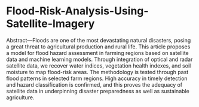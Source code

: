 # Flood-Risk-Analysis-Using-Satellite-Imagery


Abstract—Floods are one of the most devastating natural disasters, posing a great threat to agricultural production and rural life. This article proposes a model for flood hazard assessment in farming regions based on satellite data and machine learning models. Through integration of optical and radar satellite data, we recover water indices, vegetation health indexes, and soil moisture to map flood-risk areas. The methodology is tested through past flood patterns in selected farm regions. High accuracy in timely detection and hazard classification is confirmed, and this proves the adequacy of satellite data in underpinning disaster preparedness as well as sustainable agriculture.
